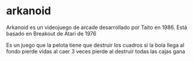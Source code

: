 # arkanoid


Arkanoid es un videojuego de arcade desarrollado por Taito en 1986. Está basado en Breakout de Atari de 1976

Es un juego que la pelota tiene que destruir los cuadros si la bola llega al fondo  pierde vidas al caer 3 veces pierde
al destruir todas las cajas gana
